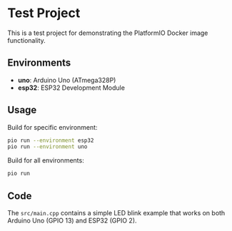 # Test Project

This is a test project for demonstrating the PlatformIO Docker image functionality.

## Environments

- **uno**: Arduino Uno (ATmega328P)
- **esp32**: ESP32 Development Module

## Usage

Build for specific environment:
```bash
pio run --environment esp32
pio run --environment uno
```

Build for all environments:
```bash
pio run
```

## Code

The `src/main.cpp` contains a simple LED blink example that works on both Arduino Uno (GPIO 13) and ESP32 (GPIO 2).
